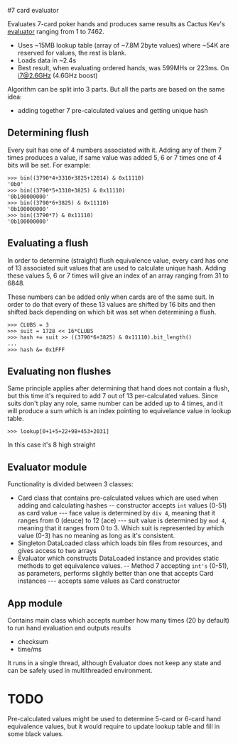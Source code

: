 #7 card evaluator

Evaluates 7-card poker hands and produces same results as Cactus Kev's [evaluator](http://suffe.cool/poker/7462.html) ranging from 1 to 7462.

- Uses ~15MB lookup table (array of ~7.8M 2byte values) where ~54K are reserved for values, the rest is blank.
- Loads data in ~2.4s 
- Best result, when evaluating ordered hands, was 599MHs or 223ms. On i7@2.6GHz (4.6GHz boost)

Algorithm can be split into 3 parts. But all the parts are based on the same idea:
- adding together 7 pre-calculated values and getting unique hash

## Determining flush

Every suit has one of 4 numbers associated with it. Adding any of them 7 times produces a value, if same value was added 5, 6 or 7 times
one of 4 bits will be set. For example:
```
>>> bin((3790*4+3310+3825+12014) & 0x11110)
'0b0'
>>> bin((3790*5+3310+3825) & 0x11110)
'0b100000000'
>>> bin((3790*6+3825) & 0x11110)
'0b100000000'
>>> bin((3790*7) & 0x11110)
'0b100000000'
```

## Evaluating a flush

In order to determine (straight) flush equivalence value, every card has one of 13 associated suit values that are used to calculate unique hash. 
Adding these values 5, 6 or 7 times will give an index of an array ranging from 31 to 6848.

These numbers can be added only when cards are of the same suit. In order to do that every of these 13 values are shifted by 16 bits and then shifted 
back depending on which bit was set when determining a flush.
```
>>> CLUBS = 3
>>> suit = 1728 << 16*CLUBS
>>> hash += suit >> ((3790*6+3825) & 0x11110).bit_length()
...
>>> hash &= 0x1FFF
```

## Evaluating non flushes

Same principle applies after determining that hand does not contain a flush, but this time it's required to add 7 out of 13 per-calculated values. 
Since suits don't play any role, same number can be added up to 4 times, and it will produce a sum which is an index pointing to equivelance value in lookup table.
```
>>> lookup[0+1+5+22+98+453+2031]
```
In this case it's 8 high straight

## Evaluator module

Functionality is divided between 3 classes: 
- Card class that contains pre-calculated values which are used when adding and calculating hashes
-- constructor accepts `int` values (0-51) as card value 
--- face value is determined by `div 4`, meaning that it ranges from 0 (deuce) to 12 (ace) 
--- suit value is determined by `mod 4`, meaning that it ranges from 0 to 3. Which suit is represented by which value (0-3) has no meaning as long as it's consistent.
- Singleton DataLoaded class which loads bin files from resources, and gives access to two arrays
- Evaluator which constructs DataLoaded instance and provides static methods to get equivalence values.
-- Method 7 accepting `int's` (0-51), as parameters, performs slightly better than one that accepts Card instances
--- accepts same values as Card constructor 

## App module

Contains main class which accepts number how many times (20 by default) to run hand evaluation and outputs results
- checksum
- time/ms

It runs in a single thread, although Evaluator does not keep any state and can be safely used in multithreaded environment.

# TODO

Pre-calculated values might be used to determine 5-card or 6-card hand equivalence values, but it would require to update lookup 
table and fill in some black values. 